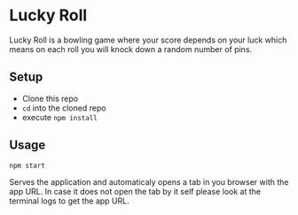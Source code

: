 # Lucky Roll

Lucky Roll is a bowling game where your score depends on your luck which means on each roll you will knock down a random number of pins.   

## Setup

- Clone this repo
- `cd` into the cloned repo
- execute `npm install`

## Usage

`npm start`

Serves the application and automaticaly opens a tab in you browser with the app URL. 
In case it does not open the tab by it self please look at the terminal logs to get the app URL.

